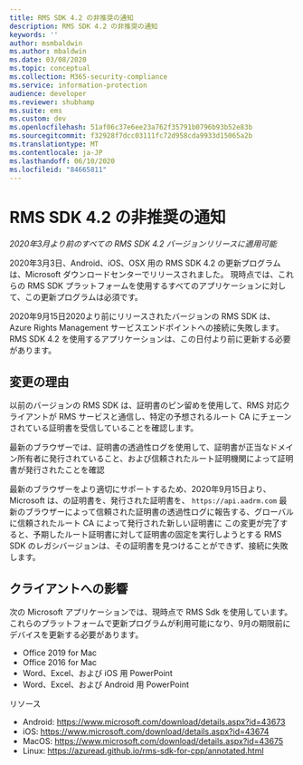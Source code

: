 ```yaml
---
title: RMS SDK 4.2 の非推奨の通知
description: RMS SDK 4.2 の非推奨の通知
keywords: ''
author: msmbaldwin
ms.author: mbaldwin
ms.date: 03/08/2020
ms.topic: conceptual
ms.collection: M365-security-compliance
ms.service: information-protection
audience: developer
ms.reviewer: shubhamp
ms.suite: ems
ms.custom: dev
ms.openlocfilehash: 51af06c37e6ee23a762f35791b0796b93b52e83b
ms.sourcegitcommit: f32928f7dcc03111fc72d958cda9933d15065a2b
ms.translationtype: MT
ms.contentlocale: ja-JP
ms.lasthandoff: 06/10/2020
ms.locfileid: "84665811"
---
```

# <a name="rms-sdk-42-deprecation-notice"></a>RMS SDK 4.2 の非推奨の通知 

*2020年3月より前のすべての RMS SDK 4.2 バージョンリリースに適用可能*

2020年3月3日、Android、iOS、OSX 用の RMS SDK 4.2 の更新プログラムは、Microsoft ダウンロードセンターでリリースされました。 現時点では、これらの RMS SDK プラットフォームを使用するすべてのアプリケーションに対して、この更新プログラムは必須です。  

2020年9月15日2020より前にリリースされたバージョンの RMS SDK は、Azure Rights Management サービスエンドポイントへの接続に失敗します。 RMS SDK 4.2 を使用するアプリケーションは、この日付より前に更新する必要があります。 

## <a name="reason-for-change"></a>変更の理由 

以前のバージョンの RMS SDK は、証明書のピン留めを使用して、RMS 対応クライアントが RMS サービスと通信し、特定の予想されるルート CA にチェーンされている証明書を受信していることを確認します。  

最新のブラウザーでは、証明書の透過性ログを使用して、証明書が正当なドメイン所有者に発行されていること、および信頼されたルート証明機関によって証明書が発行されたことを確認  

最新のブラウザーをより適切にサポートするため、2020年9月15日より、Microsoft は、の証明書を、発行された証明書を、 `https://api.aadrm.com` 最新のブラウザーによって信頼された証明書の透過性ログに報告する、グローバルに信頼されたルート CA によって発行された新しい証明書に この変更が完了すると、予期したルート証明書に対して証明書の固定を実行しようとする RMS SDK のレガシバージョンは、その証明書を見つけることができず、接続に失敗します。  

## <a name="client-impact"></a>クライアントへの影響 

次の Microsoft アプリケーションでは、現時点で RMS Sdk を使用しています。 これらのプラットフォームで更新プログラムが利用可能になり、9月の期限前にデバイスを更新する必要があります。 

- Office 2019 for Mac 
- Office 2016 for Mac 
- Word、Excel、および iOS 用 PowerPoint 
- Word、Excel、および Android 用 PowerPoint 

リソース 

- Android: https://www.microsoft.com/download/details.aspx?id=43673
- iOS: https://www.microsoft.com/download/details.aspx?id=43674 
- MacOS: https://www.microsoft.com/download/details.aspx?id=43675 
- Linux: https://azuread.github.io/rms-sdk-for-cpp/annotated.html